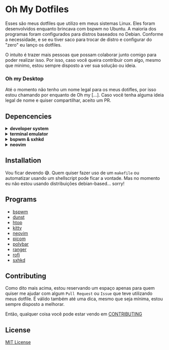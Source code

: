 # Oh My Dotfiles

Esses são meus dotfiles que utilizo em meus sistemas Linux. Eles foram desenvolvidos enquanto brincava com bspwm no Ubuntu. A maioria dos programas foram configurados para distros baseados no Debian. Conforme a necessidade, e se eu tiver saco para trocar de distro e configurar do "zero" eu lanço os dotfiles.

O intuito é trazer mais pessoas que possam colaborar junto comigo para poder realizar isso. Por isso, caso você queira contribuir com algo, mesmo que minimo, estou sempre disposto a ver sua solução ou ideia.

### Oh my Desktop

Até o momento não tenho um nome legal para os meus dotifles, por isso estou chamando por enquanto de Oh my [...]. Caso você tenha alguma ideia legal de nome e quiser compartilhar, aceito um PR.
## Depencencies

<details>
  <summary><strong>developer system</strong></summary>
  <ul>
    <li><a href="https://packages.debian.org/en/sid/build-essential">build essential</a></li>
    <li><a href="https://git-scm.com">git</a></li>
    <li><a href="https://packages.ubuntu.com/bionic/admin/software-properties-common">software-properties-common</a></li>
    <li><a href="https://curl.se">curl</a></li>
    <li><a href="https://github.com/jay/wget">wget</a></li>
    <li><a href="https://github.com/astrand/xclip">xclip</a></li>
    <li><a href="https://github.com/naelstrof/maim">maim</a></li>
    <li><a href="https://github.com/astrand/xclip">xclip</a></li>
    <li><a href="https://packages.debian.org/en/sid/libssl-dev">libssl-dev</a></li>
    <li><a href="https://www.docker.com">docker</a></li>
    <li><a href="https://imagemagick.org/index.php">imagemagick</a></li>
    <li><a href="https://packages.debian.org/buster/libmagickwand-dev">libmagickwand-dev</a></li>
    <li><a href="https://asdf-vm.com">asdf</a></li>
    <li><a href="https://github.com/openjdk/jdk">default-jdk</a></li>
    <li><a href="https://insomnia.rest/download">insomnia</a></li>
    <li><a href="https://www.beekeeperstudio.io">beekeeperstudio</a></li>
  </ul>
</details>

<details>
  <summary><strong>terminal emulator</strong></summary>
  <ul>
    <li><a href="https://ohmyz.sh">zsh</a></li>
    <li><a href="https://ohmyz.sh">oh my zsh</a></li>
    <li><a href="https://www.nerdfonts.com">nerd fonts</a></li>
    <li><a href="https://zaiste.net/posts/shell-commands-rust/">alternatives output written in rust</a></li>
    <li><a href="https://github.com/rupa/z">z</a></li>
    <li><a href="https://github.com/google/zx">zx</a></li>
    <li><a href="https://github.com/seebye/ueberzug">ranger preview image</a></li>
    <li><a href="https://github.com/mwh/dragon">ranger drag n' drop</a></li>
    <li><a href="https://www.hwinfo.com/download/">hwinfo</a></li>
    <li><a href="https://github.com/AlphaLawless/scripts">some scripts</a></li>
    <li><a href="https://github.com/xorg62/tty-clock">tty clock</a></li>
  </ul>
</details>

<details>
  <summary><strong>bspwm & sxhkd</strong></summary>
   <ul>
    <li><a href="https://forums.debian.net//viewtopic.php?f=16&t=127708">Install for Debian-based</a></li>
    <li><a href="https://github.com/adi1090x/polybar-themes">Polybar Themes</a></li>
    <li><a href="https://github.com/adi1090x/rofi">rofi themes</a></li>
    <li><a href="https://wiki.archlinux.org/title/unclutter">unclutter</a></li>
  </ul>
</details>

<details>
  <summary><strong>neovim</strong></summary>
    <ul>
    <li><a href="https://www.lunarvim.org">lunarvim</a></li>
    <li><a href="https://github.com/NvChad/NvChad">nvchad</a></li>
    <li><a href="https://spacevim.org">spacevim</a></li>
    <li><a href="https://github.com/junegunn/vim-plug">plug vim</a></li>
    <li><a href="https://github.com/prabirshrestha/vim-lsp">vim lsp</a></li>
    <li><a href="https://github.com/neoclide/coc.nvim">coc vim</a></li>
    <li><a href="https://github.com/preservim/nerdcommenter">nerdcommenter</a</li>
    <li><a href="https://github.com/preservim/nerdtree">nerdtree</a></li>
    <li><a href="https://github.com/alvan/vim-closetag">vim close tags</a</li>
    <li><a href="https://github.com/kien/ctrlp.vim">vim ctrl p</a></li>
    <li><a href="https://github.com/ryanoasis/vim-devicons">vim devicons</a></li>
    <li><a href="https://github.com/sheerun/vim-polyglot">vim polyglot</a></li>
    <li><a href="https://github.com/vim-airline/vim-airline">vim airline</a></li>
    <li><a href="https://github.com/tpope/vim-fugitive">vim fugitive</a></li>
    <li><a href="https://github.com/mhinz/vim-signify">vim signify</a></li>
    <li><a href="https://github.com/tpope/vim-rhubarb">vim rhubarb</a></li>
    <li><a href="https://github.com/mhinz/vim-startify">vim startify</a></li>
    <li><a href="https://github.com/airblade/vim-rooter">vim rooter</a></li>
    <li><a href="https://github.com/easymotion/vim-easymotion">vim easemotion</a></li>
    <li><a href="https://github.com/Yggdroot/indentLine">indentline</a></li>
  </ul>
</details>

## Installation

Vou ficar devendo 😅. Quem quiser fazer uso de um `makefile` ou automatizar usando um shellscript pode ficar a vontade. Mas no momento eu não estou usando distribuições debian-based... sorry!

## Programs

- [bspwm](https://github.com/baskerville/bspwm)
- [dunst](https://github.com/dunst-project/dunst)
- [htop](https://htop.dev)
- [kitty](https://github.com/kovidgoyal/kitty)
- [neovim](https://neovim.io)
- [picom](https://github.com/yshui/picom)
- [polybar](https://github.com/polybar/polybar)
- [ranger](https://github.com/ranger/ranger)
- [rofi](https://github.com/davatorium/rofi)
- [sxhkd](https://github.com/baskerville/sxhkd)

## Contributing

Como dito mais acima, estou reservando um espaço apenas para quem quiser me ajudar com algum `Pull Request` ou `Issue` que teve utilizando meus dotfile. É válido também até uma dica, mesmo que seja mínima, estou sempre disposto a melhorar.

Então, qualquer coisa você pode estar vendo em [CONTRIBUTING](./CONTRIBUTING.md)

## License

[MIT License](./LICENSE)
